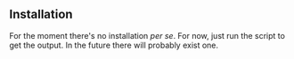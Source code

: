 ## Installation

For the moment there's no installation *per se*. For now, just run the script to get the output.
In the future there will probably exist one.
